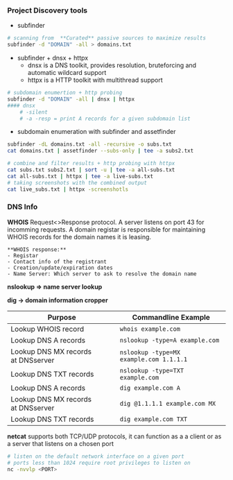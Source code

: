 
### Project Discovery tools


- subfinder
```bash
# scanning from  **Curated** passive sources to maximize results
subfinder -d "DOMAIN" -all > domains.txt

```
- subfinder + dnsx + httpx
	- dnsx is a DNS toolkit, provides resolution, bruteforcing and automatic wildcard support 
	- httpx is a HTTP toolkit with multithread support
```bash 
# subdomain enumertion + http probing
subfinder -d "DOMAIN" -all | dnsx | httpx 
#### dnsx
	# -silent
	# -a -resp = print A records for a given subdomain list
```
-  subdomain enumeration with subfinder and assetfinder
```bash
subfinder -dL domains.txt -all -recursive -o subs.txt
cat domains.txt | assetfinder --subs-only | tee -a subs2.txt

# combine and filter results + http probing with httpx
cat subs.txt subs2.txt | sort -u | tee -a all-subs.txt
cat all-subs.txt | httpx | tee -a live-subs.txt
# taking screenshots with the combined output
cat live_subs.txt | httpx -screenshotls
```

### DNS Info

**WHOIS**
Request<>Response protocol. A server listens on port 43 for incomming requests.
A domain registar is responsible for maintaining WHOIS records for the domain names it is leasing.

	**WHOIS response:**
	- Registar
	- Contact info of the registrant
	- Creation/update/expiration dates 
	- Name Server: Which server to ask to resolve the domain name


**nslookup => name server lookup**

**dig -> domain information cropper**


| Purpose                            | Commandline Example                     |
| ---------------------------------- | --------------------------------------- |
| Lookup WHOIS record                | `whois example.com`                     |
| Lookup DNS A records               | `nslookup -type=A example.com`          |
| Lookup DNS MX records at DNSserver | `nslookup -type=MX example.com 1.1.1.1` |
| Lookup DNS TXT records             | `nslookup -type=TXT example.com`        |
| Lookup DNS A records               | `dig example.com A`                     |
| Lookup DNS MX records at DNSserver | `dig @1.1.1.1 example.com MX`           |
| Lookup DNS TXT records             | `dig example.com TXT`                   |
**netcat**
supports both TCP/UDP protocols, it can function as a a client or as a server that listens on a chosen port
```bash
# listen on the default network interface on a given port
# ports less than 1024 require root privileges to listen on
nc -nvvlp <PORT> 
```